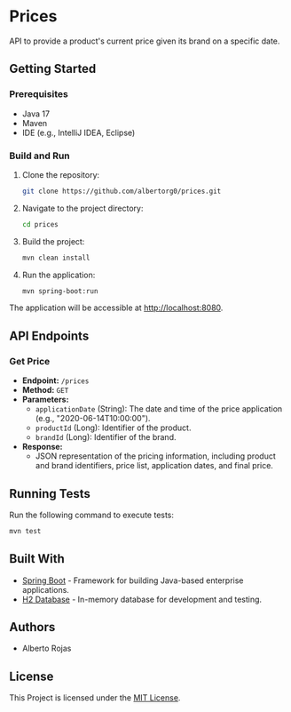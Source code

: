 # Prices

API to provide a product's current price given its brand on a specific date.

## Getting Started

### Prerequisites

- Java 17
- Maven
- IDE (e.g., IntelliJ IDEA, Eclipse)

### Build and Run

1. Clone the repository:

    ```bash
    git clone https://github.com/albertorg0/prices.git
    ```

2. Navigate to the project directory:

    ```bash
    cd prices
    ```

3. Build the project:

    ```bash
    mvn clean install
    ```

4. Run the application:

    ```bash
    mvn spring-boot:run
    ```

The application will be accessible at [http://localhost:8080](http://localhost:8080).

## API Endpoints

### Get Price

- **Endpoint:** `/prices`
- **Method:** `GET`
- **Parameters:**
    - `applicationDate` (String): The date and time of the price application (e.g., "2020-06-14T10:00:00").
    - `productId` (Long): Identifier of the product.
    - `brandId` (Long): Identifier of the brand.
- **Response:**
    - JSON representation of the pricing information, including product and brand identifiers, price list, application
      dates, and final price.

## Running Tests

Run the following command to execute tests:

```bash
mvn test
```

## Built With

- [Spring Boot](https://spring.io/projects/spring-boot) - Framework for building Java-based enterprise applications.
- [H2 Database](https://www.h2database.com/html/main.html) - In-memory database for development and testing.

## Authors

- Alberto Rojas

## License

This Project is licensed under the [MIT License](https://en.wikipedia.org/wiki/MIT_License).